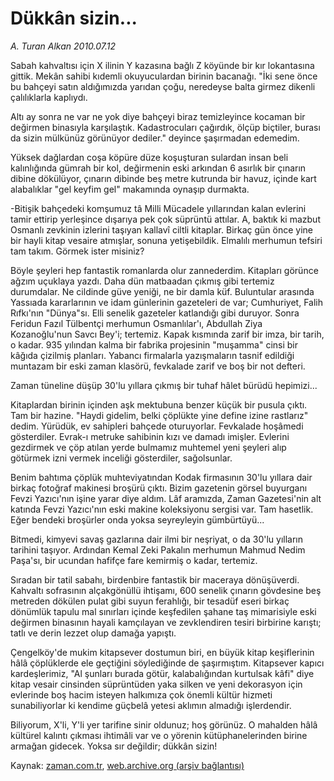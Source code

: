 # Dükkân sizin...

*A. Turan Alkan 2010.07.12*

<td class="columnist-detail">
<p>Sabah kahvaltısı için X ilinin Y kazasına bağlı Z köyünde bir kır lokantasına gittik. Mekân sahibi kıdemli okuyuculardan birinin bacanağı. "İki sene önce bu bahçeyi satın aldığımızda yarıdan çoğu, neredeyse balta girmez dikenli çalılıklarla kaplıydı.</p>
<p>
<div id="haberMetinDiv">
<p>Altı ay sonra ne var ne yok diye bahçeyi biraz temizleyince kocaman bir değirmen binasıyla karşılaştık. Kadastrocuları çağırdık, ölçüp biçtiler, burası da sizin mülkünüz görünüyor dediler." deyince şaşırmadan edemedim.
<p>Yüksek dağlardan coşa köpüre düze koşuşturan sulardan insan beli kalınlığında gümrah bir kol, değirmenin eski arkından 6 asırlık bir çınarın dibine dökülüyor, çınarın dibinde beş metre kutrunda bir havuz, içinde kart alabalıklar "gel keyfim gel" makamında oynaşıp durmakta.
<p>-Bitişik bahçedeki komşumuz tâ Milli Mücadele yıllarından kalan evlerini tamir ettirip yerleşince dışarıya pek çok süprüntü attılar. A, baktık ki mazbut Osmanlı zevkinin izlerini taşıyan kallavî ciltli kitaplar. Birkaç gün önce yine bir hayli kitap vesaire atmışlar, sonuna yetişebildik. Elmalılı merhumun tefsiri tam takım. Görmek ister misiniz?
<p>Böyle şeyleri hep fantastik romanlarda olur zannederdim. Kitapları görünce ağzım uçuklaya yazdı. Daha dün matbaadan çıkmış gibi tertemiz durumdalar. Ne cildinde güve yeniği, ne bir damla küf. Buluntular arasında Yassıada kararlarının ve idam günlerinin gazeteleri de var; Cumhuriyet, Falih Rıfkı'nın "Dünya"sı. Elli senelik gazeteler katlandığı gibi duruyor. Sonra Feridun Fazıl Tülbentçi merhumun Osmanlılar'ı, Abdullah Ziya Kozanoğlu'nun Savcı Bey'i; tertemiz. Kapak kısmında zarif bir imza, bir tarih, o kadar. 935 yılından kalma bir fabrika projesinin "muşamma" cinsi bir kâğıda çizilmiş planları. Yabancı firmalarla yazışmaların tasnif edildiği muntazam bir eski zaman klasörü, fevkalade zarif ve boş bir not defteri.
<p>Zaman tüneline düşüp 30'lu yıllara çıkmış bir tuhaf hâlet bürüdü hepimizi...
<p>Kitaplardan birinin içinden aşk mektubuna benzer küçük bir pusula çıktı. Tam bir hazine. "Haydi gidelim, belki çöplükte yine define izine rastlarız" dedim. Yürüdük, ev sahipleri bahçede oturuyorlar. Fevkalade hoşâmedi gösterdiler. Evrak-ı metruke sahibinin kızı ve damadı imişler. Evlerini gezdirmek ve çöp atılan yerde bulmamız muhtemel yeni şeyleri alıp götürmek izni vermek inceliği gösterdiler, sağolsunlar.
<p>Benim bahtıma çöplük muhteviyatından Kodak firmasının 30'lu yıllara dair birkaç fotoğraf makinesi broşürü çıktı. Bizim gazetenin görsel buyurganı Fevzi Yazıcı'nın işine yarar diye aldım. Lâf aramızda, Zaman Gazetesi'nin alt katında Fevzi Yazıcı'nın eski makine koleksiyonu sergisi var. Tam hasetlik. Eğer bendeki broşürler onda yoksa seyreyleyin gümbürtüyü...
<p>Bitmedi, kimyevi savaş gazlarına dair ilmi bir neşriyat, o da 30'lu yılların tarihini taşıyor. Ardından Kemal Zeki Pakalın merhumun Mahmud Nedim Paşa'sı, bir ucundan hafifçe fare kemirmiş o kadar, tertemiz.
<p>Sıradan bir tatil sabahı, birdenbire fantastik bir maceraya dönüşüverdi. Kahvaltı sofrasının alçakgönüllü ihtişamı, 600 senelik çınarın gövdesine beş metreden dökülen pulat gibi suyun ferahlığı, bir tesadüf eseri birkaç dönümlük tapulu mal sınırları içinde keşfedilen şahane taş mimarisiyle eski değirmen binasının hayali kamçılayan ve zevklendiren tesiri birbirine karıştı; tatlı ve derin lezzet olup damağa yapıştı.
<p>Çengelköy'de mukim kitapsever dostumun biri, en büyük kitap keşiflerinin hâlâ çöplüklerde ele geçtiğini söylediğinde de şaşırmıştım. Kitapsever kapıcı kardeşlerimiz, "Al şunları burada götür, kalabalığından kurtulsak kâfi" diye kitap vesair cinsinden süprüntüden yaka silken ve yeni dekorasyon için evlerinde boş hacim isteyen halkımıza çok önemli kültür hizmeti sunabiliyorlar ki kendime güçbelâ yetesi aklımın almadığı işlerdendir.
<p>Biliyorum, X'li, Y'li yer tarifine sinir oldunuz; hoş görünüz. O mahalden hâlâ kültürel kalıntı çıkması ihtimâli var ve o yörenin kütüphanelerinden birine armağan gidecek. Yoksa sır değildir; dükkân sizin!</p></p></p></p></p></p></p></p></p></p></p></div>
</p>
<a href="http://web.archive.org/web/20110106195507/mailto:t.alkan@zaman.com.tr">
</a></td>

Kaynak: [zaman.com.tr](http://zaman.com.tr/yazar.do?yazino=1004625), [web.archive.org (arşiv bağlantısı)](http://web.archive.org/web/20110106195507/http://www.zaman.com.tr/yazar.do?yazino=1004625)

